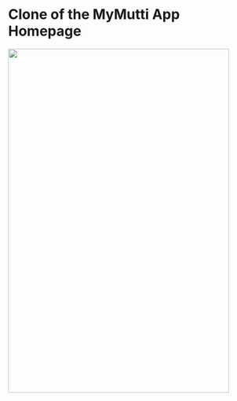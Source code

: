 # Clone of the MyMutti App Homepage

<img src="https://user-images.githubusercontent.com/60046603/220141712-4739b73d-2aa8-4816-b241-4628720663f8.jpeg" height="700" width= "450">
